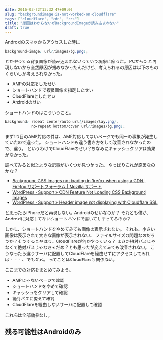 ```yaml
---
date: 2016-03-22T13:32:47+09:00
slug: "backgroundimage-is-not-worked-on-cloudflare"
tags: ["cloudflare", "cdn", "css"]
title: "原因はわからないがBackgroundImageが読み込まれない"
draft: true
---
```


Androidのスマホからアクセスした時に

``` css
background-image: url(/images/bg.png);
```

とかやってる背景画像が読み込まれないっていう現象に陥った。
PCからだと再現しないから全然原因が掴めなかったんだけど、考えられるの原因は以下のものくらいしか考えられなかった。

* AMPの対応をしたせい
* ショートハンドで複数画像を指定したせい
* CloudFlareにしたせい
* Androidのせい

ショートハンドのはこういうこと。

``` css
background: repeat center/auto url(/images/lay.png),
            no-repeat bottom/cover url(/images/bg.png);
```

まず1つ目のAMP対応の件は、AMP対応してないページでも同一の事象が発生していたので違った。
ショートハンドも違う書き方をして改善されなかったので、違う。
というわけでCloudFlareのせい？ちなみにキャッシュクリアは効果がなかった。

調べてみると似たような記事がいくつか見つかった。
やっぱりこれが原因なのかな？

* [Background CSS images not loading in firefox when using a CDN | Firefox サポートフォーラム | Mozilla サポート](https://support.mozilla.org/ja/questions/984143)
* [WordPress › Support » CDN Feature Not Loading CSS Background Images](https://wordpress.org/support/topic/cdn-feature-not-loading-css-background-images)
* [WordPress › Support » Header image not displaying with Cloudflare SSL](https://wordpress.org/support/topic/header-image-not-displaying-with-cloudflare-ssl)

と思ったらiPhoneだと再現しない。Androidのせいなのか？
それとも僕が、Androidに対応してないショートハンドで書いてしまってるのか？

しかし、ショートハンドをやめてみても画像は表示されない。
それも、小さい画像は表示されて大きな画像が表示されない。
ファイルサイズの問題なのだろうか？そうするとやはり、CloudFlareが何かやっている？
まさか相対パスじゃなくて絶対パスじゃなきゃだめ？とも思ったが変えてみても改善されない。
こうなったら違うサーバに配置してCloudFlareを経由せずにアクセスしてみれば・・・、でもダメ。
ってことはCloudFlareも関係ない。

ここまでの対応をまとめてみよう。

* AMPじゃないページで確認
* ショートハンドをやめて確認
* キャッシュをクリアして確認
* 絶対パスに変えて確認
* CloudFlareを経由しないサーバに配置して確認

これらは全部効果なし。

## 残る可能性はAndroidのみ



